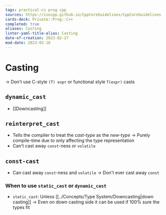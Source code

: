 ```yaml
---
tags: practical-cs prog cpp
sources: https://isocpp.github.io/CppCoreGuidelines/CppCoreGuidelines
cards-deck: Private::Prog::C++
completed: true
aliases: Casting
linter-yaml-title-alias: Casting
date-of-creation: 2023-02-27
mod-date: 2023-03-16
---
```


# Casting
→ Don't use C-style `(T) expr` or functional style `T(expr)` casts

## `dynamic_cast`
- [[Downcasting]]

## `reinterpret_cast`
- Tells the compiler to treat the *cast-type* as the *new-type*
	→ Purely compile-time due to only affecting the type representation
- Can't cast away `const`-ness or `volatile`

## `const-cast`
- Can cast away `const`-ness and `volatile`
	→ Don't ever cast away `const`

### When to use `static_cast` or `dynamic_cast`
- `static_cast`: Unless [[../Concepts/Type System/Downcasting|down casting]]
	→ Even on down casting side it can be used if 100% sure the types fit
